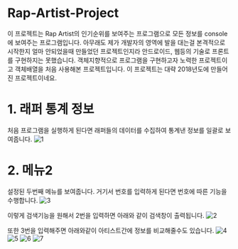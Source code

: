 # Rap-Artist-Project

이 프로젝트는 Rap Artist의 인기순위를 보여주는 프로그램으로 모든 정보를 console에 보여주는 프로그램입니다. 아무래도 제가 개발자의 영역에 발을 대는걸 본격적으로 시작한지 얼마 안되었을때 만들었던 프로젝트인지라 안드로이드, 웹등의 기술로 프론트를 구현하지는 못했습니다. 객체지향적으로 프로그램을 구현하고자 노력한 프로젝트이고 객체배열을 처음 사용해본 프로젝트입니다. 이 프로젝트는 대략 2018년도에 만들어진 프로젝트이네요.

# 1. 래퍼 통계 정보
처음 프로그램을 실행하게 된다면 래퍼들의 데이터를 수집하여 통계낸 정보를 일괄로 보여줍니다.
![1](https://user-images.githubusercontent.com/52379503/128657409-d82d7dcf-4bdd-45f6-9ea1-5fd958d50ab9.png)

# 2. 메뉴2

설정된 두번째 메뉴를 보여줍니다. 거기서 번호를 입력하게 된다면 번호에 따른 기능을 수행합니다.
![3](https://user-images.githubusercontent.com/52379503/128657419-c4c56bc3-00d7-4a47-8836-a43b170efd43.png)

이렇게 검색기능을 원해서 2번을 입력하면 아래와 같이 검색창이 출력됩니다.
![2](https://user-images.githubusercontent.com/52379503/128657415-c0f16900-e514-4f41-900c-4da579a4100c.png)

또한 3번을 입력해주면 아래와같이 아티스트간에 정보를 비교해줄수도 있습니다.
![4](https://user-images.githubusercontent.com/52379503/128657424-0c806403-17aa-4dbe-91d5-0d7ec026c25e.png)
![5](https://user-images.githubusercontent.com/52379503/128657426-7fa4e921-f4c2-4c32-8d29-d06fb46253d7.png)
![6](https://user-images.githubusercontent.com/52379503/128657431-14eed958-1983-433d-a8e8-f0f731bbe38d.png)
![7](https://user-images.githubusercontent.com/52379503/128657433-4ddf7fae-0a08-43d9-83aa-b0086d396dd1.png)





